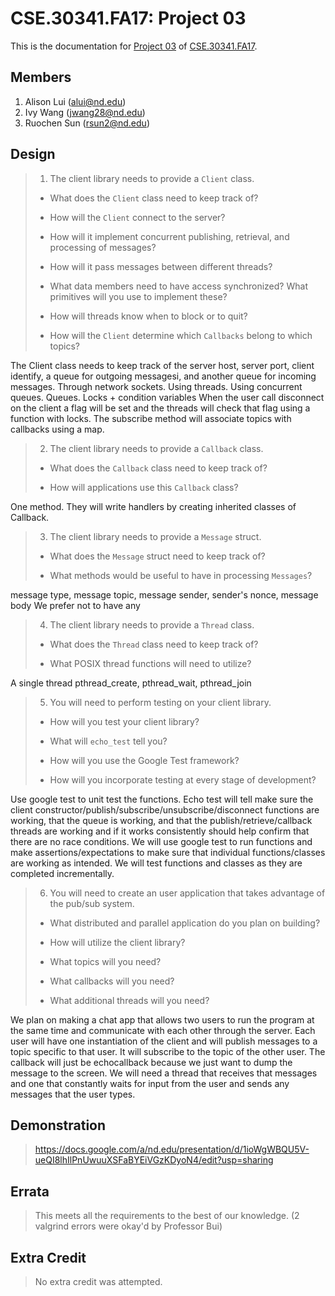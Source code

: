 CSE.30341.FA17: Project 03
==========================

This is the documentation for [Project 03] of [CSE.30341.FA17].

Members
-------

1. Alison Lui (alui@nd.edu)
2. Ivy Wang (jwang28@nd.edu)
3. Ruochen Sun (rsun2@nd.edu)

Design
------

> 1. The client library needs to provide a `Client` class.
>
>   - What does the `Client` class need to keep track of?
>
>   - How will the `Client` connect to the server?
>
>   - How will it implement concurrent publishing, retrieval, and processing of
>     messages?
>
>   - How will it pass messages between different threads?
>
>   - What data members need to have access synchronized? What primitives will
>     you use to implement these?
>
>   - How will threads know when to block or to quit?
>
>   - How will the `Client` determine which `Callbacks` belong to which topics?

The Client class needs to keep track of the server host, server port, client identify, a queue for outgoing messagesi, and another queue for incoming messages.
Through network sockets.
Using threads.
Using concurrent queues.
Queues. Locks + condition variables
When the user call disconnect on the client a flag will be set and the threads will check that flag using a function with locks.
The subscribe method will associate topics with callbacks using a map.

> 2. The client library needs to provide a `Callback` class.
>
>   - What does the `Callback` class need to keep track of?
>
>   - How will applications use this `Callback` class?

One method.
They will write handlers by creating inherited classes of Callback.

> 3. The client library needs to provide a `Message` struct.
>
>   - What does the `Message` struct need to keep track of?
>
>   - What methods would be useful to have in processing `Messages`?

message type, message topic, message sender, sender's nonce, message body
We prefer not to have any
> 4. The client library needs to provide a `Thread` class.
>
>   - What does the `Thread` class need to keep track of?
>
>   - What POSIX thread functions will need to utilize?

A single thread
pthread\_create, pthread\_wait, pthread\_join

> 5. You will need to perform testing on your client library.
>
>   - How will you test your client library?
>
>   - What will `echo_test` tell you?
>
>   - How will you use the Google Test framework?
>
>   - How will you incorporate testing at every stage of development?

Use google test to unit test the functions. Echo test will tell make sure the client constructor/publish/subscribe/unsubscribe/disconnect functions are working, that the queue is working, and that the publish/retrieve/callback threads are working and if it works consistently should help confirm that there are no race conditions. We will use google test to run functions and make assertions/expectations to make sure that individual functions/classes are working as intended. We will test functions and classes as they are completed incrementally.

> 6. You will need to create an user application that takes advantage of the
>    pub/sub system.
>
>   - What distributed and parallel application do you plan on building?
>
>   - How will utilize the client library?
>
>   - What topics will you need?
>
>   - What callbacks will you need?
>
>   - What additional threads will you need?

We plan on making a chat app that allows two users to run the program at the same time and communicate with each other through the server. Each user will have one instantiation of the client and will publish messages to a topic specific to that user. It will subscribe to the topic of the other user. The callback will just be echocallback because we just want to dump the message to the screen. We will need a thread that receives that messages and one that constantly waits for input from the user and sends any messages that the user types.

Demonstration
-------------

> <https://docs.google.com/a/nd.edu/presentation/d/1ioWgWBQU5V-ueQI8lhIlPnUwuuXSFaBYEiVGzKDyoN4/edit?usp=sharing>

Errata
------

> This meets all the requirements to the best of our knowledge. (2 valgrind errors were okay'd by Professor Bui) 

Extra Credit
------------

> No extra credit was attempted.

[Project 03]:       https://www3.nd.edu/~pbui/teaching/cse.30341.fa17/project03.html
[CSE.30341.FA17]:   https://www3.nd.edu/~pbui/teaching/cse.30341.fa17/
[Google Drive]:     https://drive.google.com
